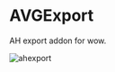 # AVGExport
AH export addon for wow.

![ahexport](https://github.com/user-attachments/assets/915cbad7-ae14-4d64-94cd-94a8ed647f07)

